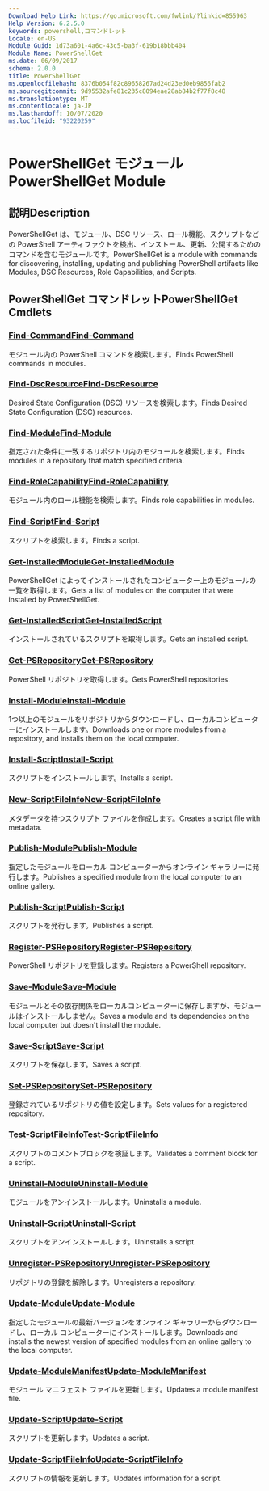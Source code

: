 ```yaml
---
Download Help Link: https://go.microsoft.com/fwlink/?linkid=855963
Help Version: 6.2.5.0
keywords: powershell,コマンドレット
Locale: en-US
Module Guid: 1d73a601-4a6c-43c5-ba3f-619b18bbb404
Module Name: PowerShellGet
ms.date: 06/09/2017
schema: 2.0.0
title: PowerShellGet
ms.openlocfilehash: 8376b054f82c89658267ad24d23ed0eb9856fab2
ms.sourcegitcommit: 9d95532afe81c235c8094eae28ab84b2f77f8c48
ms.translationtype: MT
ms.contentlocale: ja-JP
ms.lasthandoff: 10/07/2020
ms.locfileid: "93220259"
---
```

# <span data-ttu-id="f8908-103">PowerShellGet モジュール</span><span class="sxs-lookup"><span data-stu-id="f8908-103">PowerShellGet Module</span></span>

## <span data-ttu-id="f8908-104">説明</span><span class="sxs-lookup"><span data-stu-id="f8908-104">Description</span></span>

<span data-ttu-id="f8908-105">PowerShellGet は、モジュール、DSC リソース、ロール機能、スクリプトなどの PowerShell アーティファクトを検出、インストール、更新、公開するためのコマンドを含むモジュールです。</span><span class="sxs-lookup"><span data-stu-id="f8908-105">PowerShellGet is a module with commands for discovering, installing, updating and publishing PowerShell artifacts like Modules, DSC Resources, Role Capabilities, and Scripts.</span></span>

## <span data-ttu-id="f8908-106">PowerShellGet コマンドレット</span><span class="sxs-lookup"><span data-stu-id="f8908-106">PowerShellGet Cmdlets</span></span>

### [<span data-ttu-id="f8908-107">Find-Command</span><span class="sxs-lookup"><span data-stu-id="f8908-107">Find-Command</span></span>](Find-Command.md)
<span data-ttu-id="f8908-108">モジュール内の PowerShell コマンドを検索します。</span><span class="sxs-lookup"><span data-stu-id="f8908-108">Finds PowerShell commands in modules.</span></span>

### [<span data-ttu-id="f8908-109">Find-DscResource</span><span class="sxs-lookup"><span data-stu-id="f8908-109">Find-DscResource</span></span>](Find-DscResource.md)
<span data-ttu-id="f8908-110">Desired State Configuration (DSC) リソースを検索します。</span><span class="sxs-lookup"><span data-stu-id="f8908-110">Finds Desired State Configuration (DSC) resources.</span></span>

### [<span data-ttu-id="f8908-111">Find-Module</span><span class="sxs-lookup"><span data-stu-id="f8908-111">Find-Module</span></span>](Find-Module.md)
<span data-ttu-id="f8908-112">指定された条件に一致するリポジトリ内のモジュールを検索します。</span><span class="sxs-lookup"><span data-stu-id="f8908-112">Finds modules in a repository that match specified criteria.</span></span>

### [<span data-ttu-id="f8908-113">Find-RoleCapability</span><span class="sxs-lookup"><span data-stu-id="f8908-113">Find-RoleCapability</span></span>](Find-RoleCapability.md)
<span data-ttu-id="f8908-114">モジュール内のロール機能を検索します。</span><span class="sxs-lookup"><span data-stu-id="f8908-114">Finds role capabilities in modules.</span></span>

### [<span data-ttu-id="f8908-115">Find-Script</span><span class="sxs-lookup"><span data-stu-id="f8908-115">Find-Script</span></span>](Find-Script.md)
<span data-ttu-id="f8908-116">スクリプトを検索します。</span><span class="sxs-lookup"><span data-stu-id="f8908-116">Finds a script.</span></span>

### [<span data-ttu-id="f8908-117">Get-InstalledModule</span><span class="sxs-lookup"><span data-stu-id="f8908-117">Get-InstalledModule</span></span>](Get-InstalledModule.md)
<span data-ttu-id="f8908-118">PowerShellGet によってインストールされたコンピューター上のモジュールの一覧を取得します。</span><span class="sxs-lookup"><span data-stu-id="f8908-118">Gets a list of modules on the computer that were installed by PowerShellGet.</span></span>

### [<span data-ttu-id="f8908-119">Get-InstalledScript</span><span class="sxs-lookup"><span data-stu-id="f8908-119">Get-InstalledScript</span></span>](Get-InstalledScript.md)
<span data-ttu-id="f8908-120">インストールされているスクリプトを取得します。</span><span class="sxs-lookup"><span data-stu-id="f8908-120">Gets an installed script.</span></span>

### [<span data-ttu-id="f8908-121">Get-PSRepository</span><span class="sxs-lookup"><span data-stu-id="f8908-121">Get-PSRepository</span></span>](Get-PSRepository.md)
<span data-ttu-id="f8908-122">PowerShell リポジトリを取得します。</span><span class="sxs-lookup"><span data-stu-id="f8908-122">Gets PowerShell repositories.</span></span>

### [<span data-ttu-id="f8908-123">Install-Module</span><span class="sxs-lookup"><span data-stu-id="f8908-123">Install-Module</span></span>](Install-Module.md)
<span data-ttu-id="f8908-124">1つ以上のモジュールをリポジトリからダウンロードし、ローカルコンピューターにインストールします。</span><span class="sxs-lookup"><span data-stu-id="f8908-124">Downloads one or more modules from a repository, and installs them on the local computer.</span></span>

### [<span data-ttu-id="f8908-125">Install-Script</span><span class="sxs-lookup"><span data-stu-id="f8908-125">Install-Script</span></span>](Install-Script.md)
<span data-ttu-id="f8908-126">スクリプトをインストールします。</span><span class="sxs-lookup"><span data-stu-id="f8908-126">Installs a script.</span></span>

### [<span data-ttu-id="f8908-127">New-ScriptFileInfo</span><span class="sxs-lookup"><span data-stu-id="f8908-127">New-ScriptFileInfo</span></span>](New-ScriptFileInfo.md)
<span data-ttu-id="f8908-128">メタデータを持つスクリプト ファイルを作成します。</span><span class="sxs-lookup"><span data-stu-id="f8908-128">Creates a script file with metadata.</span></span>

### [<span data-ttu-id="f8908-129">Publish-Module</span><span class="sxs-lookup"><span data-stu-id="f8908-129">Publish-Module</span></span>](Publish-Module.md)
<span data-ttu-id="f8908-130">指定したモジュールをローカル コンピューターからオンライン ギャラリーに発行します。</span><span class="sxs-lookup"><span data-stu-id="f8908-130">Publishes a specified module from the local computer to an online gallery.</span></span>

### [<span data-ttu-id="f8908-131">Publish-Script</span><span class="sxs-lookup"><span data-stu-id="f8908-131">Publish-Script</span></span>](Publish-Script.md)
<span data-ttu-id="f8908-132">スクリプトを発行します。</span><span class="sxs-lookup"><span data-stu-id="f8908-132">Publishes a script.</span></span>

### [<span data-ttu-id="f8908-133">Register-PSRepository</span><span class="sxs-lookup"><span data-stu-id="f8908-133">Register-PSRepository</span></span>](Register-PSRepository.md)
<span data-ttu-id="f8908-134">PowerShell リポジトリを登録します。</span><span class="sxs-lookup"><span data-stu-id="f8908-134">Registers a PowerShell repository.</span></span>

### [<span data-ttu-id="f8908-135">Save-Module</span><span class="sxs-lookup"><span data-stu-id="f8908-135">Save-Module</span></span>](Save-Module.md)
<span data-ttu-id="f8908-136">モジュールとその依存関係をローカルコンピューターに保存しますが、モジュールはインストールしません。</span><span class="sxs-lookup"><span data-stu-id="f8908-136">Saves a module and its dependencies on the local computer but doesn't install the module.</span></span>

### [<span data-ttu-id="f8908-137">Save-Script</span><span class="sxs-lookup"><span data-stu-id="f8908-137">Save-Script</span></span>](Save-Script.md)
<span data-ttu-id="f8908-138">スクリプトを保存します。</span><span class="sxs-lookup"><span data-stu-id="f8908-138">Saves a script.</span></span>

### [<span data-ttu-id="f8908-139">Set-PSRepository</span><span class="sxs-lookup"><span data-stu-id="f8908-139">Set-PSRepository</span></span>](Set-PSRepository.md)
<span data-ttu-id="f8908-140">登録されているリポジトリの値を設定します。</span><span class="sxs-lookup"><span data-stu-id="f8908-140">Sets values for a registered repository.</span></span>

### [<span data-ttu-id="f8908-141">Test-ScriptFileInfo</span><span class="sxs-lookup"><span data-stu-id="f8908-141">Test-ScriptFileInfo</span></span>](Test-ScriptFileInfo.md)
<span data-ttu-id="f8908-142">スクリプトのコメントブロックを検証します。</span><span class="sxs-lookup"><span data-stu-id="f8908-142">Validates a comment block for a script.</span></span>

### [<span data-ttu-id="f8908-143">Uninstall-Module</span><span class="sxs-lookup"><span data-stu-id="f8908-143">Uninstall-Module</span></span>](Uninstall-Module.md)
<span data-ttu-id="f8908-144">モジュールをアンインストールします。</span><span class="sxs-lookup"><span data-stu-id="f8908-144">Uninstalls a module.</span></span>

### [<span data-ttu-id="f8908-145">Uninstall-Script</span><span class="sxs-lookup"><span data-stu-id="f8908-145">Uninstall-Script</span></span>](Uninstall-Script.md)
<span data-ttu-id="f8908-146">スクリプトをアンインストールします。</span><span class="sxs-lookup"><span data-stu-id="f8908-146">Uninstalls a script.</span></span>

### [<span data-ttu-id="f8908-147">Unregister-PSRepository</span><span class="sxs-lookup"><span data-stu-id="f8908-147">Unregister-PSRepository</span></span>](Unregister-PSRepository.md)
<span data-ttu-id="f8908-148">リポジトリの登録を解除します。</span><span class="sxs-lookup"><span data-stu-id="f8908-148">Unregisters a repository.</span></span>

### [<span data-ttu-id="f8908-149">Update-Module</span><span class="sxs-lookup"><span data-stu-id="f8908-149">Update-Module</span></span>](Update-Module.md)
<span data-ttu-id="f8908-150">指定したモジュールの最新バージョンをオンライン ギャラリーからダウンロードし、ローカル コンピューターにインストールします。</span><span class="sxs-lookup"><span data-stu-id="f8908-150">Downloads and installs the newest version of specified modules from an online gallery to the local computer.</span></span>

### [<span data-ttu-id="f8908-151">Update-ModuleManifest</span><span class="sxs-lookup"><span data-stu-id="f8908-151">Update-ModuleManifest</span></span>](Update-ModuleManifest.md)
<span data-ttu-id="f8908-152">モジュール マニフェスト ファイルを更新します。</span><span class="sxs-lookup"><span data-stu-id="f8908-152">Updates a module manifest file.</span></span>

### [<span data-ttu-id="f8908-153">Update-Script</span><span class="sxs-lookup"><span data-stu-id="f8908-153">Update-Script</span></span>](Update-Script.md)
<span data-ttu-id="f8908-154">スクリプトを更新します。</span><span class="sxs-lookup"><span data-stu-id="f8908-154">Updates a script.</span></span>

### [<span data-ttu-id="f8908-155">Update-ScriptFileInfo</span><span class="sxs-lookup"><span data-stu-id="f8908-155">Update-ScriptFileInfo</span></span>](Update-ScriptFileInfo.md)
<span data-ttu-id="f8908-156">スクリプトの情報を更新します。</span><span class="sxs-lookup"><span data-stu-id="f8908-156">Updates information for a script.</span></span>

